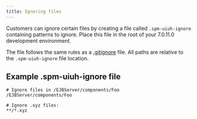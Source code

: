 ```yaml
---
title: Ignoring files
---
```


Customers can ignore certain files by creating a file called `.spm-uiuh-ignore` containing patterns to ignore. Place this file in the root of your 7.0.11.0 development environment.

The file follows the same rules as a [.gitignore](http://git-scm.com/docs/gitignore) file. All paths are relative to the `.spm-uiuh-ignore` file location.

## Example .spm-uiuh-ignore file

    # Ignore files in /EJBServer/components/Foo
    /EJBServer/components/Foo

    # Ignore .xyz files:
    **/*.xyz
